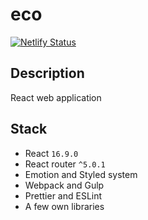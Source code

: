 # eco

[![Netlify Status](https://api.netlify.com/api/v1/badges/75e93564-22a7-4416-9dba-ce7377875e6a/deploy-status)](https://app.netlify.com/sites/eco-armenia/deploys)

## Description

React web application

## Stack

- React `16.9.0`
- React router `^5.0.1`
- Emotion and Styled system
- Webpack and Gulp
- Prettier and ESLint
- A few own libraries
